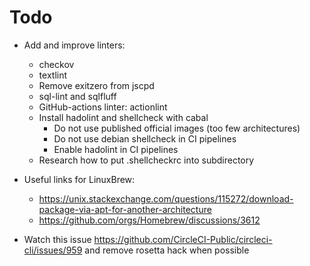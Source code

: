 # Todo

- Add and improve linters:
  - checkov
  - textlint
  - Remove exitzero from jscpd
  - sql-lint and sqlfluff
  - GitHub-actions linter: actionlint
  - Install hadolint and shellcheck with cabal
    - Do not use published official images (too few architectures)
    - Do not use debian shellcheck in CI pipelines
    - Enable hadolint in CI pipelines
  - Research how to put .shellcheckrc into subdirectory

- Useful links for LinuxBrew:
  - <https://unix.stackexchange.com/questions/115272/download-package-via-apt-for-another-architecture>
  - <https://github.com/orgs/Homebrew/discussions/3612>

- Watch this issue <https://github.com/CircleCI-Public/circleci-cli/issues/959> and remove rosetta hack when possible
